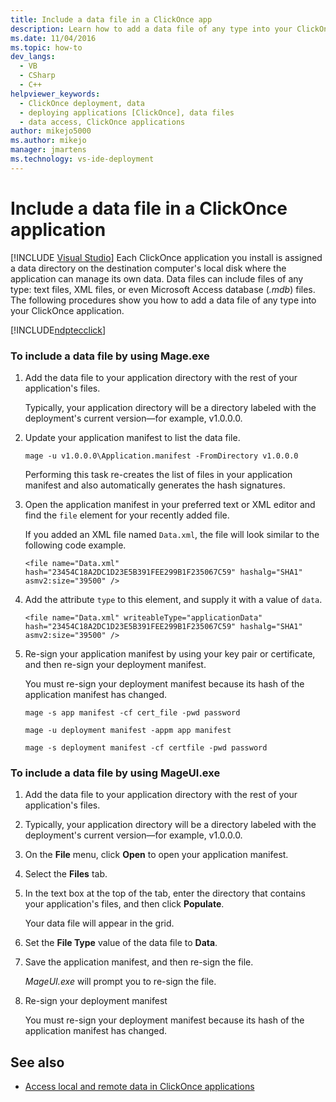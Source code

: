 ```yaml
---
title: Include a data file in a ClickOnce app
description: Learn how to add a data file of any type into your ClickOnce application to be stored in a data directory on the destination computer local disk.
ms.date: 11/04/2016
ms.topic: how-to
dev_langs: 
  - VB
  - CSharp
  - C++
helpviewer_keywords: 
  - ClickOnce deployment, data
  - deploying applications [ClickOnce], data files
  - data access, ClickOnce applications
author: mikejo5000
ms.author: mikejo
manager: jmartens
ms.technology: vs-ide-deployment
---
```

# Include a data file in a ClickOnce application

 [!INCLUDE [Visual Studio](~/includes/applies-to-version/vs-windows-only.md)]
Each ClickOnce application you install is assigned a data directory on the destination computer's local disk where the application can manage its own data. Data files can include files of any type: text files, XML files, or even Microsoft Access database (*.mdb*) files. The following procedures show you how to add a data file of any type into your ClickOnce application.

 [!INCLUDE[ndptecclick](../deployment/includes/dotnet-dotnetmage-exe.md)]

### To include a data file by using Mage.exe

1. Add the data file to your application directory with the rest of your application's files.

    Typically, your application directory will be a directory labeled with the deployment's current version—for example, v1.0.0.0.

2. Update your application manifest to list the data file.

    `mage -u v1.0.0.0\Application.manifest -FromDirectory v1.0.0.0`

    Performing this task re-creates the list of files in your application manifest and also automatically generates the hash signatures.

3. Open the application manifest in your preferred text or XML editor and find the `file` element for your recently added file.

    If you added an XML file named `Data.xml`, the file will look similar to the following code example.

   `<file name="Data.xml" hash="23454C18A2DC1D23E5B391FEE299B1F235067C59" hashalg="SHA1" asmv2:size="39500" />`

4. Add the attribute `type` to this element, and supply it with a value of `data`.

   `<file name="Data.xml" writeableType="applicationData" hash="23454C18A2DC1D23E5B391FEE299B1F235067C59" hashalg="SHA1" asmv2:size="39500" />`

5. Re-sign your application manifest by using your key pair or certificate, and then re-sign your deployment manifest.

    You must re-sign your deployment manifest because its hash of the application manifest has changed.

    `mage -s app manifest -cf cert_file -pwd password`

    `mage -u deployment manifest -appm app manifest`

    `mage -s deployment manifest -cf certfile -pwd password`

### To include a data file by using MageUI.exe

1. Add the data file to your application directory with the rest of your application's files.

2. Typically, your application directory will be a directory labeled with the deployment's current version—for example, v1.0.0.0.

3. On the **File** menu, click **Open** to open your application manifest.

4. Select the **Files** tab.

5. In the text box at the top of the tab, enter the directory that contains your application's files, and then click **Populate**.

     Your data file will appear in the grid.

6. Set the **File Type** value of the data file to **Data**.

7. Save the application manifest, and then re-sign the file.

     *MageUI.exe* will prompt you to re-sign the file.

8. Re-sign your deployment manifest

     You must re-sign your deployment manifest because its hash of the application manifest has changed.

## See also
- [Access local and remote data in ClickOnce applications](../deployment/accessing-local-and-remote-data-in-clickonce-applications.md)